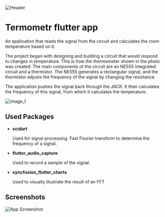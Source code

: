 
![Header](https://i.imgur.com/jSZbZhY.png)
# Termometr flutter app

An application that reads the signal from the circuit and calculates the room temperature based on it.

The project began with designing and building a circuit that would respond to changes in temperature. This is how the thermometer shown in the photo was created. The main components of the circuit are an NE555 integrated circuit and a thermistor. The NE555 generates a rectangular signal, and the thermistor adjusts the frequency of the signal by changing the resistance.

The application pushes the signal back through the JACK. It then calculates the frequency of this signal, from which it calculates the temperature.

![image_1](https://i.imgur.com/joXPk2V.jpg)
## Used Packages

* **scidart**

    Used for signal processing. Fast Fourier transform to determine the frequency of a signal. 
* **flutter_audio_capture**

    Used to record a sample of the signal.
* **syncfusion_flutter_charts**

    Used to visually illustrate the result of an FFT
## Screenshots

![App Screenshot](https://i.imgur.com/LjH4IBy.gif)

